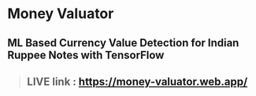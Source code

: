 # Money Valuator
## ML Based Currency Value Detection for Indian Ruppee Notes with TensorFlow
>## LIVE link : https://money-valuator.web.app/